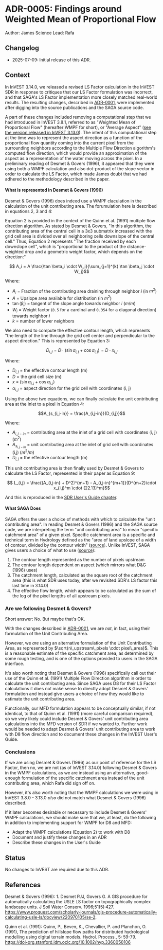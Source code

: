 # ADR-0005: Findings around Weighted Mean of Proportional Flow

Author: James
Science Lead: Rafa

## Changelog

* 2025-07-09: Initial release of this ADR.

## Context

In InVEST 3.14.0, we released a revised LS Factor calculation in the InVEST SDR
in response to critiques that our LS Factor formulation was incorrect, and that
SAGA's LS Factor implementation more closely matched real-world results. The
resulting changes, described in [ADR-0001](ADR-0001-Update-SDR-LS-FActor.md),
were implemented after digging into the source publications and the SAGA source
code.

A part of these changes included removing a computational step that we had
introduced in InVEST 3.8.1, referred to as "Weighted Mean of Proportional
Flow" (hereafter WMPF for short), or "Average Aspect"
([see the version released in InVEST 3.13.0](https://github.com/natcap/invest/blob/ca3051d91f48cbf286f96b83c9e1f2110ba0b2a0/src/natcap/invest/sdr/sdr_core.pyx#L674)).
The intent of this computational step at the time was to represent the
aspect direction as a function of the proportional flow quantity coming into
the current pixel from the surrounding neighbors according to the Multiple Flow
Direction algorithm's computed flow direction, which would provide an
approximation of the aspect as a representation of the water moving across the
pixel. In a preliminary reading of Desmet & Govers (1996), it appeared that
they were using both a WMPF calculation and also dot-product of the slope
vector in order to calculate the LS Factor, which made James doubt that we had
adhered to the methodology described in the paper.

#### What is represented in Desmet & Govers (1996)

Desmet & Govers (1996) does indeed use a WMPF claculation in the calculation of
the unit contributing area.  The forumulation here is described in equations 2,
3 and 4:

Equation 2 is provided in the context of the Quinn et al. (1991) multiple flow
direction algorithm.  As stated by Desmet & Govers, "In this algorithm, the
contributing area of the central cell in a 3x3 submatrix increased with the
grid cell area is divided over all neighboring cells downslope of the central
cell."  Thus, Equation 2 represents "The fraction received by each downslope
cell", which is "proportional to the product of the distance-weighted drop and
a geometric weight factor, which depends on the direction:"

```math
 A_i = A \frac{\tan \beta_i \cdot W_i}{\sum_{j=1}^{k} \tan \beta_j \cdot W_j}
```
Where:

* $`A_i`$ = Fraction of the contributing area draining through neighbor $i$ (in $`m^2`$)
* $A$ = Upslope area available for distribution (in $`m^2`$)
* $`\tan(\beta_i)`$ = tangent of the slope angle towards neighbor $i$ ($m/m$)
* $`W_i`$ = Weight factor (`0.5` for a cardinal and `0.354` for a diagonal direction) towards neighbor $i$
* $k$ = number of lower neighbors

We also need to compute the effective contour length, which represents "the length of
the line through the grid cell center and perpendicular to the aspect direction."
This is represented by Equation 3:

```math
D_{i,j} = D \cdot (\sin \alpha_{i,j} + \cos \alpha_{i,j}) = D \cdot x_{i,j}
```

Where:

* $`D_{i,j}`$ = the effective contour length (m)
* $`D`$ = the grid cell size (m)
* $`x`$ = $`(\sin \alpha_{i,j} + \cos \alpha_{i,j})`$
* $`\alpha_{i,j}`$ = aspect direction for the grid cell with coordinates (i, j)

Using the above two equations, we can finally calculate the unit contributing area
at the inlet to a pixel in Equation 4:

```math
A_{s_{i,j-in}} = \frac{A_{i,j-in}}{D_{i,j}}
```

Where:

* $`A_{i,j-in}`$ = contributing area at the inlet of a grid cell with coordinates (i, j) ($`m^2`$)
* $`A_{s_{i,j-in}}`$ = unit contributing area at the inlet of grid cell with coordinates (i,j) ($`m^2/m`$)
* $`D_{i,j}`$ = the effective contour length (m)

This unit contributing area is then finally used by Desmet & Govers to calculate the LS Factor,
represented in their paper as Equation 9:

```math

L_{i,j} = \frac{(A_{i,j-in} + D^2)^{m+1} - A_{i,j-in}^{m+1}}{D^{m+2}\cdot x_{i,j}^m \cdot (22.13)^m}
```

And this is reproduced in the [SDR User's Guide chapter](https://storage.googleapis.com/releases.naturalcapitalproject.org/invest-userguide/latest/en/sdr.html#equation-ls).


#### What SAGA Does

SAGA offers the user a choice of methods with which to calculate the "unit contributing area".
In reading Desmet & Govers (1996) and the SAGA source code, we are interpreting the term
"unit contributing area" to mean "specific catchment area" of a given pixel. Specific
catchment area is a specific and technical term in Hydrology defined as the "area of land
upslope of a width of contour, divided by the contour width"
([source](https://agupubs.onlinelibrary.wiley.com/doi/abs/10.1029/2011EO270019)). Unlike InVEST,
SAGA gives users a choice of what to use ([source](https://github.com/saga-gis/saga-gis/blob/master/saga-gis/src/tools/terrain_analysis/ta_hydrology/Erosion_LS_Fields.cpp#L347)):

1. The contour length represented as the number of pixels upstream
2. The contour length dependent on aspect (which mirrors what D&G (1996) uses)
3. The catchment length, calculated as the square root of the catchment area
   (this is what SDR uses today, after we revisited SDR's LS factor this
    last time in 3.14.0)
4. The effective flow length, which appears to be calculated as the sum of the
   log of the pixel lengths of all upstream pixels.


### Are we following Desmet & Govers?

Short answer: No.  But maybe that's OK.

With the changes described in [ADR-0001](ADR-0001-Update-SDR-LS-FActor.md),
we are _not_, in fact, using their formulation of the Unit Contributing Area.

However, we _are_ using an alternative formulation of the Unit Contributing Area,
as represented by $`\sqrt{n\_upstream\_pixels \cdot pixel\_area}`$.  This is
a reasonable estimate of the specific catchment area, as determined by some
rough testing, and is one of the options provided to users in the SAGA interface.

It's also worth noting that Desmet & Govers (1996) specifically call out their
use of the Quinn et al. (1991) Multiple Flow Direction algorithm in order to
calculate the unit contributing area. Since SAGA uses D8 for their LS Factor
calculations it does not make sense to directly adopt Desmet & Govers' formulation
and instead give users a choice of how they would like to estimate the unit
contributing area.

Functionally, our MFD formulation appears to be conceptually similar, if not
identical, to that of Quinn et al. (1991) (more careful comparison required),
so we very likely could include Desmet & Govers' unit contributing area
calculations into the MFD version of SDR if we wanted to.  Further
work would be needed to adapt Desmet & Govers' unit contributing area to
work with D8 flow direction and to document these changes in the InVEST User's Guide.

### Conclusions

If we are using Desmet & Govers (1996) as our point of reference for the LS Factor,
then no, we are not (as of InVEST 3.14.0) following Desmet & Govers in the WMPF
calculations, as we are instead using an alternative, good-enough formulation
of the specific catchment area instead of the unit contributing area, which
Rafa did sign off on.

However, it's also worth noting that the WMPF calculations we were using in InVEST
3.8.0 - 3.13.0 _also_ did not match what Desmet & Govers (1996) described.

If it later becomes desirable or necessary to include Desmet & Govers' WMPF
calculations, we should make sure that we, at least, do the following in
addition to implementing support for WMPF for D8 and MFD:

* Adapt the WMPF calculations (Equation 2) to work with D8
* Document and justify these changes in an ADR
* Describe these changes in the User's Guide

## Status

No changes to InVEST are required due to this ADR.

## References

Desmet & Govers (1996): 1. Desmet PJJ, Govers G. A GIS procedure for automatically calculating the USLE LS factor on topographically complex landscape units. J Soil Water Conserv. 1996;51(5):427. https://www.proquest.com/scholarly-journals/gis-procedure-automatically-calculating-usle-ls/docview/220970105/se-2.

Quinn et al. (1991): Quinn, P., Beven, K., Chevallier, P. and Planchon, O. (1991), The prediction of hillslope flow paths for distributed hydrological modelling using digital terrain models. Hydrol. Process., 5: 59-79. https://doi-org.stanford.idm.oclc.org/10.1002/hyp.3360050106
